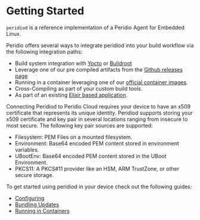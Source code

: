 # Getting Started

`peridiod` is a reference implementation of a Peridio Agent for Embedded Linux.

Peridio offers several ways to integrate peridiod into your build workflow via the following integration paths:

* Build system integration with [Yocto](../build-tools/yocto) or [Buildroot](../build-tools/buildroot)
* Leverage one of our pre compiled artifacts from the [Github releases page](https://github.com/peridio/peridiod/releases)
* Running in a container leveraging one of our [official container images](https://hub.docker.com/r/peridio/peridiod).
* Cross-Compiling as part of your custom build tools.
* As part of an existing [Elixir based application](https://github.com/peridio/peridio-nerves-example).

Connecting Peridiod to Peridio Cloud requires your device to have an x509 certificate that represents its unique identity. Peridiod supports storing your x509 certificate and key pair in several locations ranging from insecure to most secure. The following key pair sources are supported:

* Filesystem: PEM Files on a mounted filesystem.
* Environment: Base64 encoded PEM content stored in environment variables.
* UBootEnv: Base64 encoded PEM content stored in the UBoot Environment.
* PKCS11: A PKCS#11 provider like an HSM, ARM TrustZone, or other secure storage.

To get started using peridiod in your device check out the following guides:

* [Configuring](configuration)
* [Bundling Updates](updates)
* [Running in Containers](containers)
